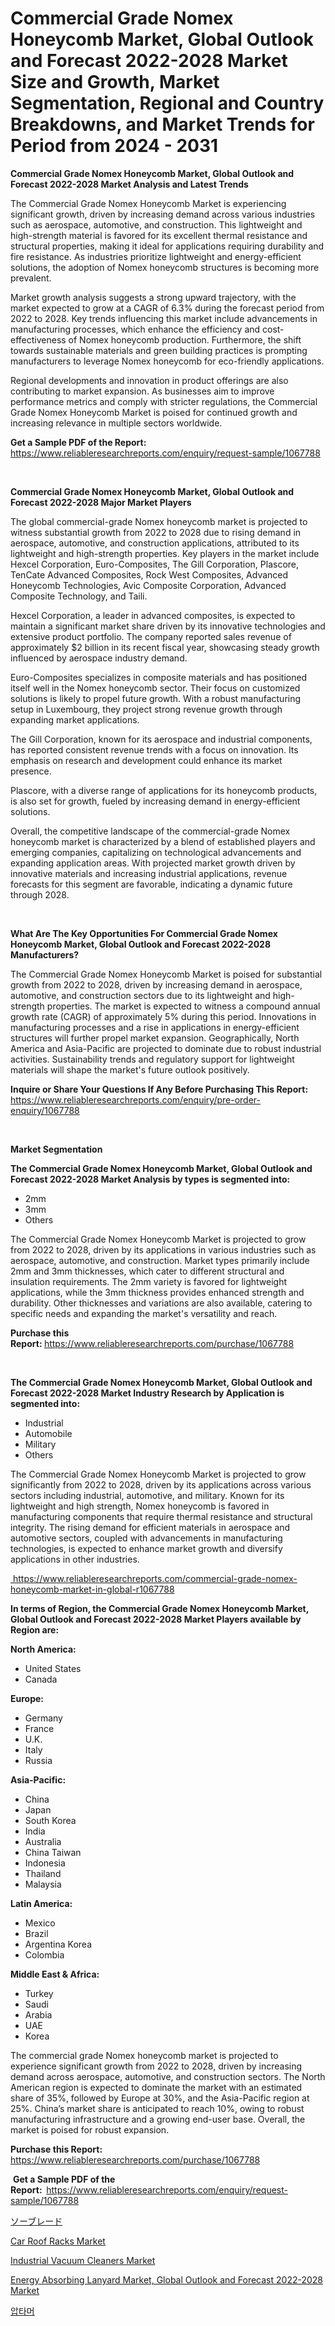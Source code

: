 <p><h1>Commercial Grade Nomex Honeycomb Market, Global Outlook and Forecast 2022-2028 Market Size and Growth, Market Segmentation, Regional and Country Breakdowns, and Market Trends for Period from 2024 -  2031</h1></p><p><strong>Commercial Grade Nomex Honeycomb Market, Global Outlook and Forecast 2022-2028 Market Analysis and Latest Trends</strong></p>
<p><p>The Commercial Grade Nomex Honeycomb Market is experiencing significant growth, driven by increasing demand across various industries such as aerospace, automotive, and construction. This lightweight and high-strength material is favored for its excellent thermal resistance and structural properties, making it ideal for applications requiring durability and fire resistance. As industries prioritize lightweight and energy-efficient solutions, the adoption of Nomex honeycomb structures is becoming more prevalent.</p><p>Market growth analysis suggests a strong upward trajectory, with the market expected to grow at a CAGR of 6.3% during the forecast period from 2022 to 2028. Key trends influencing this market include advancements in manufacturing processes, which enhance the efficiency and cost-effectiveness of Nomex honeycomb production. Furthermore, the shift towards sustainable materials and green building practices is prompting manufacturers to leverage Nomex honeycomb for eco-friendly applications.</p><p>Regional developments and innovation in product offerings are also contributing to market expansion. As businesses aim to improve performance metrics and comply with stricter regulations, the Commercial Grade Nomex Honeycomb Market is poised for continued growth and increasing relevance in multiple sectors worldwide.</p></p>
<p><strong>Get a Sample PDF of the Report:&nbsp;</strong> <a href="https://www.reliableresearchreports.com/enquiry/request-sample/1067788">https://www.reliableresearchreports.com/enquiry/request-sample/1067788</a></p>
<p>&nbsp;</p>
<p><strong>Commercial Grade Nomex Honeycomb Market, Global Outlook and Forecast 2022-2028 Major Market Players</strong></p>
<p><p>The global commercial-grade Nomex honeycomb market is projected to witness substantial growth from 2022 to 2028 due to rising demand in aerospace, automotive, and construction applications, attributed to its lightweight and high-strength properties. Key players in the market include Hexcel Corporation, Euro-Composites, The Gill Corporation, Plascore, TenCate Advanced Composites, Rock West Composites, Advanced Honeycomb Technologies, Avic Composite Corporation, Advanced Composite Technology, and Taili.</p><p>Hexcel Corporation, a leader in advanced composites, is expected to maintain a significant market share driven by its innovative technologies and extensive product portfolio. The company reported sales revenue of approximately $2 billion in its recent fiscal year, showcasing steady growth influenced by aerospace industry demand.</p><p>Euro-Composites specializes in composite materials and has positioned itself well in the Nomex honeycomb sector. Their focus on customized solutions is likely to propel future growth. With a robust manufacturing setup in Luxembourg, they project strong revenue growth through expanding market applications.</p><p>The Gill Corporation, known for its aerospace and industrial components, has reported consistent revenue trends with a focus on innovation. Its emphasis on research and development could enhance its market presence.</p><p>Plascore, with a diverse range of applications for its honeycomb products, is also set for growth, fueled by increasing demand in energy-efficient solutions.</p><p>Overall, the competitive landscape of the commercial-grade Nomex honeycomb market is characterized by a blend of established players and emerging companies, capitalizing on technological advancements and expanding application areas. With projected market growth driven by innovative materials and increasing industrial applications, revenue forecasts for this segment are favorable, indicating a dynamic future through 2028.</p></p>
<p>&nbsp;</p>
<p><strong>What Are The Key Opportunities For Commercial Grade Nomex Honeycomb Market, Global Outlook and Forecast 2022-2028 Manufacturers?</strong></p>
<p><p>The Commercial Grade Nomex Honeycomb Market is poised for substantial growth from 2022 to 2028, driven by increasing demand in aerospace, automotive, and construction sectors due to its lightweight and high-strength properties. The market is expected to witness a compound annual growth rate (CAGR) of approximately 5% during this period. Innovations in manufacturing processes and a rise in applications in energy-efficient structures will further propel market expansion. Geographically, North America and Asia-Pacific are projected to dominate due to robust industrial activities. Sustainability trends and regulatory support for lightweight materials will shape the market's future outlook positively.</p></p>
<p><strong>Inquire or Share Your Questions If Any Before Purchasing This Report:</strong> <a href="https://www.reliableresearchreports.com/enquiry/pre-order-enquiry/1067788">https://www.reliableresearchreports.com/enquiry/pre-order-enquiry/1067788</a></p>
<p>&nbsp;</p>
<p><strong>Market Segmentation</strong></p>
<p><strong>The Commercial Grade Nomex Honeycomb Market, Global Outlook and Forecast 2022-2028 Market Analysis by types is segmented into:</strong></p>
<p><ul><li>2mm</li><li>3mm</li><li>Others</li></ul></p>
<p><p>The Commercial Grade Nomex Honeycomb Market is projected to grow from 2022 to 2028, driven by its applications in various industries such as aerospace, automotive, and construction. Market types primarily include 2mm and 3mm thicknesses, which cater to different structural and insulation requirements. The 2mm variety is favored for lightweight applications, while the 3mm thickness provides enhanced strength and durability. Other thicknesses and variations are also available, catering to specific needs and expanding the market's versatility and reach.</p></p>
<p><strong>Purchase this Report:&nbsp;</strong><a href="https://www.reliableresearchreports.com/purchase/1067788">https://www.reliableresearchreports.com/purchase/1067788</a></p>
<p>&nbsp;</p>
<p><strong>The Commercial Grade Nomex Honeycomb Market, Global Outlook and Forecast 2022-2028 Market Industry Research by Application is segmented into:</strong></p>
<p><ul><li>Industrial</li><li>Automobile</li><li>Military</li><li>Others</li></ul></p>
<p><p>The Commercial Grade Nomex Honeycomb Market is projected to grow significantly from 2022 to 2028, driven by its applications across various sectors including industrial, automotive, and military. Known for its lightweight and high strength, Nomex honeycomb is favored in manufacturing components that require thermal resistance and structural integrity. The rising demand for efficient materials in aerospace and automotive sectors, coupled with advancements in manufacturing technologies, is expected to enhance market growth and diversify applications in other industries.</p></p>
<p><a href="https://www.reliableresearchreports.com/commercial-grade-nomex-honeycomb-market-in-global-r1067788">&nbsp;https://www.reliableresearchreports.com/commercial-grade-nomex-honeycomb-market-in-global-r1067788</a></p>
<p><strong>In terms of Region, the Commercial Grade Nomex Honeycomb Market, Global Outlook and Forecast 2022-2028 Market Players available by Region are:</strong></p>
<p>
    <p> <strong> North America: </strong>
        <ul>
            <li>United States</li>
            <li>Canada</li>
        </ul>
        </p> 
    <p> <strong> Europe: </strong>
        <ul>
            <li>Germany</li>
            <li>France</li>
            <li>U.K.</li>
            <li>Italy</li>
            <li>Russia</li>
        </ul>
        </p> 
    <p> <strong> Asia-Pacific: </strong>
        <ul>
            <li>China</li>
            <li>Japan</li>
            <li>South Korea</li>
            <li>India</li>
            <li>Australia</li>
            <li>China Taiwan</li>
            <li>Indonesia</li>
            <li>Thailand</li>
            <li>Malaysia</li>
        </ul>
        </p> 
    <p> <strong> Latin America: </strong>
        <ul>
            <li>Mexico</li>
            <li>Brazil</li>
            <li>Argentina Korea</li>
            <li>Colombia</li>
        </ul>
        </p> 
    <p> <strong> Middle East & Africa: </strong>
        <ul>
            <li>Turkey</li>
            <li>Saudi</li>
            <li>Arabia</li>
            <li>UAE</li>
            <li>Korea</li>
        </ul>
    </p>
    </p>
<p><p>The commercial grade Nomex honeycomb market is projected to experience significant growth from 2022 to 2028, driven by increasing demand across aerospace, automotive, and construction sectors. The North American region is expected to dominate the market with an estimated share of 35%, followed by Europe at 30%, and the Asia-Pacific region at 25%. China’s market share is anticipated to reach 10%, owing to robust manufacturing infrastructure and a growing end-user base. Overall, the market is poised for robust expansion.</p></p>
<p><strong>Purchase this Report: </strong><a href="https://www.reliableresearchreports.com/purchase/1067788">https://www.reliableresearchreports.com/purchase/1067788</a></p>
<p>&nbsp;<strong>Get a Sample PDF of the Report:&nbsp;&nbsp;</strong><a href="https://www.reliableresearchreports.com/enquiry/request-sample/1067788">https://www.reliableresearchreports.com/enquiry/request-sample/1067788</a></p>
<p><strong></strong></p>
<p><p><a href="https://medium.com/@alonzomoenrt8956/saw-blade-market-%E3%81%AF-%E3%82%B3%E3%82%B9%E3%83%88%E7%AE%A1%E7%90%86%E3%81%A8%E5%8A%B9%E7%8E%87%E5%90%91%E4%B8%8A%E3%82%92%E5%84%AA%E5%85%88%E3%81%97%E3%81%BE%E3%81%99-%E3%81%95%E3%82%89%E3%81%AB-%E5%A0%B1%E5%91%8A%E6%9B%B8%E3%81%AF%E5%B8%82%E5%A0%B4%E3%81%AE%E9%9C%80%E8%A6%81%E9%9D%A2%E3%81%A8%E4%BE%9B%E7%B5%A6%E9%9D%A2%E3%81%AE%E4%B8%A1%E6%96%B9%E3%82%92%E3%82%AB%E3%83%90%E3%83%BC%E3%81%97%E3%81%A6%E3%81%84%E3%81%BE%E3%81%99-saw-blade-%E5%B8%82%E5%A0%B4%E3%81%AF-2024-%E3%81%8B%E3%82%89-13-9-951453837423">ソーブレード</a></p><p><a href="https://www.linkedin.com/pulse/car-roof-racks-industry-sector-new-technologies-market-ntzee?trackingId=iMkw9NUcTZe3MeNsAbDk3A%3D%3D">Car Roof Racks Market</a></p><p><a href="https://medium.com/@ashrafarfi4_21087/the-market-for-industrial-vacuum-cleaners-market-is-examined-in-this-report-along-with-the-690737c8dd34">Industrial Vacuum Cleaners Market</a></p><p><a href="https://github.com/mahnoor2003/Market-Research-Report-List-6/blob/main/energy-absorbing-lanyard-market-global-outlook-and-forecast-2022-2028-market.md">Energy Absorbing Lanyard Market, Global Outlook and Forecast 2022-2028 Market</a></p><p><a href="https://medium.com/@fernandotryo5lson96765/aptamer-market-%EC%9D%98-%EA%B8%80%EB%A1%9C%EB%B2%8C-%EC%8B%9C%EC%9E%A5-%EA%B0%9C%EC%9A%94%EB%8A%94-%EC%A0%84-%EC%84%B8%EA%B3%84-%EB%B0%8F-%EC%A3%BC%EC%9A%94-%EC%8B%9C%EC%9E%A5%EC%9D%98-%EC%82%B0%EC%97%85%EC%97%90-%EC%98%81%ED%96%A5%EC%9D%84-%EB%AF%B8%EC%B9%98%EB%8A%94-%EC%A3%BC%EC%9A%94-%ED%8A%B8%EB%A0%8C%EB%93%9C%EC%97%90-%EB%8C%80%ED%95%9C-%EB%8F%85%ED%8A%B9%ED%95%9C-%EA%B4%80%EC%A0%90%EC%9D%84-%EC%A0%9C%EA%B3%B5%ED%95%A9%EB%8B%88%EB%8B%A4-a2964fa77f7e">압타머</a></p></p>